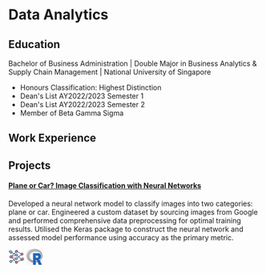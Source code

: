 # Data Analytics

## Education
Bachelor of Business Administration | Double Major in Business Analytics & Supply Chain Management | National University of Singapore
* Honours Classification: Highest Distinction
* Dean's List AY2022/2023 Semester 1
* Dean's List AY2022/2023 Semester 2
* Member of Beta Gamma Sigma

## Work Experience

## Projects
#### [Plane or Car? Image Classification with Neural Networks](https://github.com/bentohbox/bentohbox.github.io/tree/main/image-classification-kerasR)
Developed a neural network model to classify images into two categories: plane or car. Engineered a custom dataset by sourcing images from Google and performed comprehensive data preprocessing for optimal training results. Utilised the Keras package to construct the neural network and assessed model performance using accuracy as the primary metric.

![Project Image](assets/neural_network.png)
![Project Image](assets/r_language.png)
